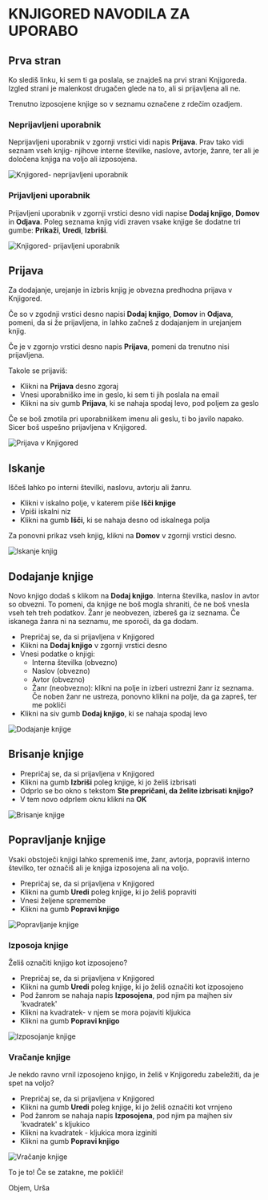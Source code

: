 # KNJIGORED NAVODILA ZA UPORABO

<!---Instructions on how to use the app, written for my mum. Yes, there is duplication. Yes, there is usage of weird words that do not adhere to the industry standard. Remember, we are instructing a 70'something year old. I had to adapt.-->

## Prva stran
Ko slediš linku, ki sem ti ga poslala, se znajdeš na prvi strani Knjigoreda. Izgled strani je malenkost drugačen glede na to, ali si prijavljena ali ne.

Trenutno izposojene knjige so v seznamu označene z rdečim ozadjem.

### Neprijavljeni uporabnik

Neprijavljeni uporabnik v zgornji vrstici vidi napis **Prijava**. Prav tako vidi seznam vseh knjig- njihove interne številke, naslove, avtorje, žanre, ter ali je določena knjiga na voljo ali izposojena. 

![Knjigored- neprijavljeni uporabnik](./images/knjigored-first-page.png)

### Prijavljeni uporabnik
Prijavljeni uporabnik v zgornji vrstici desno vidi napise **Dodaj knjigo**, **Domov** in **Odjava**. Poleg seznama knjig vidi zraven vsake knjige še dodatne tri gumbe: **Prikaži**, **Uredi**, **Izbriši**.

![Knjigored- prijavljeni uporabnik](./images/knjigored-loggedin.png)

## Prijava
Za dodajanje, urejanje in izbris knjig je obvezna predhodna prijava v Knjigored. 

Če so v zgodnji vrstici desno napisi **Dodaj knjigo**, **Domov** in **Odjava**, pomeni, da si že prijavljena, in lahko začneš z dodajanjem in urejanjem knjig.

Če je v zgornjo vrstici desno napis **Prijava**, pomeni da trenutno nisi prijavljena. 

Takole se prijaviš:
* Klikni na **Prijava** desno zgoraj
* Vnesi uporabniško ime in geslo, ki sem ti jih poslala na email
* Klikni na siv gumb **Prijava**, ki se nahaja spodaj levo, pod poljem za geslo

Če se boš zmotila pri uporabniškem imenu ali geslu, ti bo javilo napako. Sicer boš uspešno prijavljena v Knjigored. 

![Prijava v Knjigored](./images/knjigored-login.gif)

## Iskanje

Iščeš lahko po interni številki, naslovu, avtorju ali žanru. 

* Klikni v iskalno polje, v katerem piše **Išči knjige**
* Vpiši iskalni niz
* Klikni na gumb **Išči**, ki se nahaja desno od iskalnega polja

Za ponovni prikaz vseh knjig, klikni na **Domov** v zgornji vrstici desno.

![Iskanje knjig](./images/knjigored-search.gif)

## Dodajanje knjige

Novo knjigo dodaš s klikom na **Dodaj knjigo**. 
Interna številka, naslov in avtor so obvezni. To pomeni, da knjige ne boš mogla shraniti, če ne boš vnesla vseh teh treh podatkov. Žanr je neobvezen, izbereš ga iz seznama. Če iskanega žanra ni na seznamu, me sporoči, da ga dodam.

* Prepričaj se, da si prijavljena v Knjigored
* Klikni na **Dodaj knjigo** v zgornji vrstici desno
* Vnesi podatke o knjigi:
  * Interna številka (obvezno) 
  * Naslov (obvezno) 
  * Avtor (obvezno)
  * Žanr (neobvezno): klikni na polje in izberi ustrezni žanr iz seznama. Če noben žanr ne ustreza, ponovno klikni na polje, da ga zapreš, ter me pokliči
* Klikni na siv gumb **Dodaj knjigo**, ki se nahaja spodaj levo

![Dodajanje knjige](./images/knjigored-adding-book.gif)

## Brisanje knjige

* Prepričaj se, da si prijavljena v Knjigored
* Klikni na gumb **Izbriši** poleg knjige, ki jo želiš izbrisati
* Odprlo se bo okno s tekstom **Ste prepričani, da želite izbrisati knjigo?**
* V tem novo odprlem oknu klikni na **OK**

![Brisanje knjige](./images/knjigored-deleting-book.gif)

## Popravljanje knjige

Vsaki obstoječi knjigi lahko spremeniš ime, žanr, avtorja, popraviš interno številko, ter označiš ali je knjiga izposojena ali na voljo.

* Prepričaj se, da si prijavljena v Knjigored
* Klikni na gumb **Uredi** poleg knjige, ki jo želiš popraviti
* Vnesi željene spremembe
* Klikni na gumb **Popravi knjigo**

![Popravljanje knjige](./images/knjigored-editing-book.gif)

### Izposoja knjige

Želiš označiti knjigo kot izposojeno? 

* Prepričaj se, da si prijavljena v Knjigored
* Klikni na gumb **Uredi** poleg knjige, ki jo želiš označiti kot izposojeno
* Pod žanrom se nahaja napis **Izposojena**, pod njim pa majhen siv 'kvadratek'
* Klikni na kvadratek- v njem se mora pojaviti kljukica
* Klikni na gumb **Popravi knjigo**

![Izposojanje knjige](./images/knjigored-borrowing-book.gif)

### Vračanje knjige

Je nekdo ravno vrnil izposojeno knjigo, in želiš v Knjigoredu zabeležiti, da je spet na voljo?

* Prepričaj se, da si prijavljena v Knjigored
* Klikni na gumb **Uredi** poleg knjige, ki jo želiš označiti kot vrnjeno
* Pod žanrom se nahaja napis **Izposojena**, pod njim pa majhen siv 'kvadratek' s kljukico
* Klikni na kvadratek - kljukica mora izginiti
* Klikni na gumb **Popravi knjigo**

![Vračanje knjige](./images/knjigored-available-book.gif)


To je to! Če se zatakne, me pokliči!

Objem,
Urša

